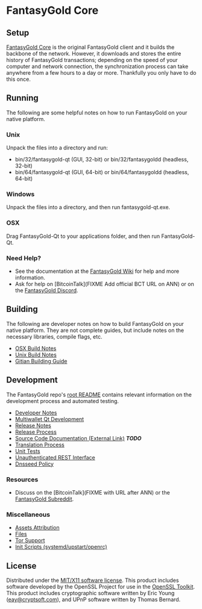 FantasyGold Core
=====================

Setup
---------------------
[FantasyGold Core](https://www.fantasygoldcrypto.com/) is the original FantasyGold client and it builds the backbone of the network. However, it downloads and stores the entire history of FantasyGold transactions; depending on the speed of your computer and network connection, the synchronization process can take anywhere from a few hours to a day or more. Thankfully you only have to do this once.

Running
---------------------
The following are some helpful notes on how to run FantasyGold on your native platform.

### Unix

Unpack the files into a directory and run:

- bin/32/fantasygold-qt (GUI, 32-bit) or bin/32/fantasygoldd (headless, 32-bit)
- bin/64/fantasygold-qt (GUI, 64-bit) or bin/64/fantasygoldd (headless, 64-bit)

### Windows

Unpack the files into a directory, and then run fantasygold-qt.exe.

### OSX

Drag FantasyGold-Qt to your applications folder, and then run FantasyGold-Qt.

### Need Help?

* See the documentation at the [FantasyGold Wiki](https://github.com/fantasygold-crypto/FantasyGold/wiki)
for help and more information.
* Ask for help on [BitcoinTalk](FIXME Add official BCT URL on ANN) or on the [FantasyGold Discord](https://discord.gg/a7vhegP).

Building
---------------------
The following are developer notes on how to build FantasyGold on your native platform. They are not complete guides, but include notes on the necessary libraries, compile flags, etc.

- [OSX Build Notes](build-osx.md)
- [Unix Build Notes](build-unix.md)
- [Gitian Building Guide](gitian-building.md)

Development
---------------------
The FantasyGold repo's [root README](https://github.com/fantasygold-crypto/FantasyGold/blob/master/README.md) contains relevant information on the development process and automated testing.

- [Developer Notes](developer-notes.md)
- [Multiwallet Qt Development](multiwallet-qt.md)
- [Release Notes](release-notes.md)
- [Release Process](release-process.md)
- [Source Code Documentation (External Link)](https://dev.visucore.com/bitcoin/doxygen/) ***TODO***
- [Translation Process](translation_process.md)
- [Unit Tests](unit-tests.md)
- [Unauthenticated REST Interface](REST-interface.md)
- [Dnsseed Policy](dnsseed-policy.md)

### Resources

* Discuss on the [BitcoinTalk](FIXME with URL after ANN) or the [FantasyGold Subreddit](http://reddit.com/r/fantasygoldcoin).

### Miscellaneous
- [Assets Attribution](assets-attribution.md)
- [Files](files.md)
- [Tor Support](tor.md)
- [Init Scripts (systemd/upstart/openrc)](init.md)

License
---------------------
Distributed under the [MIT/X11 software license](http://www.opensource.org/licenses/mit-license.php).
This product includes software developed by the OpenSSL Project for use in the [OpenSSL Toolkit](https://www.openssl.org/). This product includes
cryptographic software written by Eric Young ([eay@cryptsoft.com](mailto:eay@cryptsoft.com)), and UPnP software written by Thomas Bernard.
